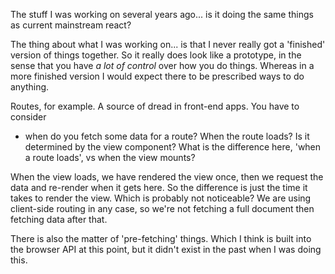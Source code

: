 The stuff I was working on several years ago... is it doing the same things as current mainstream react?

The thing about what I was working on... is that I never really got a
'finished' version of things together. So it really does look like a
prototype, in the sense that you have *a lot of control* over how you do
things. Whereas in a more finished version I would expect there to be
prescribed ways to do anything.

Routes, for example. A source of dread in front-end apps. You have to
consider

* when do you fetch some data for a route? When the route loads? Is it
determined by the view component? What is the difference here, 'when a
route loads', vs when the view mounts?

When the view loads, we have rendered the view once, then we request the data and re-render when it gets here. So the difference is just the time it takes to render the view. Which is probably not noticeable? We are using client-side routing in any case, so we're not fetching a full document then fetching data after that.

There is also the matter of 'pre-fetching' things. Which I think is built into the browser API at this point, but it didn't exist in the past when I was doing this.




